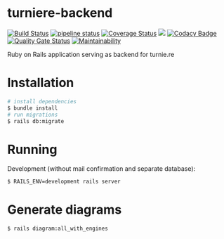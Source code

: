 # turniere-backend 
[![Build Status](https://travis-ci.org/turniere/turniere-backend.svg?branch=master)](https://travis-ci.org/turniere/turniere-backend) [![pipeline status](https://gitlab.com/turniere/turniere-backend/badges/master/pipeline.svg)](https://gitlab.com/turniere/turniere-backend/commits/master) [![Coverage Status](https://coveralls.io/repos/gitlab/turniere/turniere-backend/badge.svg?branch=master)](https://coveralls.io/gitlab/turniere/turniere-backend?branch=master) [![](https://img.shields.io/badge/Protected_by-Hound-a873d1.svg)](https://houndci.com) [![Codacy Badge](https://api.codacy.com/project/badge/Grade/c273578244de4830b30f9f61ba35247a)](https://app.codacy.com/app/Malaber/turniere-backend) [![Quality Gate Status](https://sonarcloud.io/api/project_badges/measure?project=turniere_turniere-backend&metric=alert_status)](https://sonarcloud.io/dashboard?id=turniere_turniere-backend) [![Maintainability](https://api.codeclimate.com/v1/badges/9416f031ab812a59a3cd/maintainability)](https://codeclimate.com/github/turniere/turniere-backend/maintainability)

Ruby on Rails application serving as backend for turnie.re

# Installation
```bash
# install dependencies
$ bundle install
# run migrations
$ rails db:migrate
```

# Running
Development (without mail confirmation and separate database):
```bash
$ RAILS_ENV=development rails server
```

# Generate diagrams
```bash
$ rails diagram:all_with_engines
```
